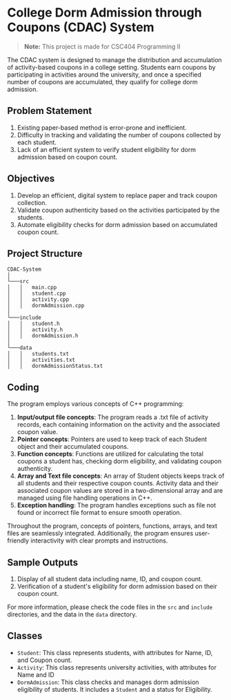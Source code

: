 # College Dorm Admission through Coupons (CDAC) System
> **Note:** This project is made for CSC404 Programming II

The CDAC system is designed to manage the distribution and accumulation of activity-based coupons in a college setting. Students earn coupons by participating in activities around the university, and once a specified number of coupons are accumulated, they qualify for college dorm admission.

## Problem Statement

1. Existing paper-based method is error-prone and inefficient.
2. Difficulty in tracking and validating the number of coupons collected by each student.
3. Lack of an efficient system to verify student eligibility for dorm admission based on coupon count.

## Objectives

1. Develop an efficient, digital system to replace paper and track coupon collection.
2. Validate coupon authenticity based on the activities participated by the students.
3. Automate eligibility checks for dorm admission based on accumulated coupon count.

## Project Structure

```plaintext
CDAC-System
│
└───src
│   │   main.cpp
│   │   student.cpp
│   │   activity.cpp
│   │   dormAdmission.cpp
│   
└───include
│   │   student.h
│   │   activity.h
│   │   dormAdmission.h
│
└───data
│   │   students.txt
│   │   activities.txt
│   │   dormAdmissionStatus.txt
```
## Coding

The program employs various concepts of C++ programming:

1. **Input/output file concepts**: The program reads a .txt file of activity records, each containing information on the activity and the associated coupon value.
2. **Pointer concepts**: Pointers are used to keep track of each Student object and their accumulated coupons.
3. **Function concepts**: Functions are utilized for calculating the total coupons a student has, checking dorm eligibility, and validating coupon authenticity.
4. **Array and Text file concepts**: An array of Student objects keeps track of all students and their respective coupon counts. Activity data and their associated coupon values are stored in a two-dimensional array and are managed using file handling operations in C++.
5. **Exception handling**: The program handles exceptions such as file not found or incorrect file format to ensure smooth operation.

Throughout the program, concepts of pointers, functions, arrays, and text files are seamlessly integrated. Additionally, the program ensures user-friendly interactivity with clear prompts and instructions.

## Sample Outputs

1. Display of all student data including name, ID, and coupon count.
2. Verification of a student's eligibility for dorm admission based on their coupon count.

For more information, please check the code files in the `src` and `include` directories, and the data in the `data` directory.

## Classes

- `Student`: This class represents students, with attributes for Name, ID, and Coupon count.
- `Activity`: This class represents university activities, with attributes for Name and ID
- `DormAdmission`: This class checks and manages dorm admission eligibility of students. It includes a `Student` and a status for Eligibility.
